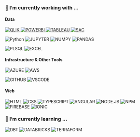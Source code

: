 ### 🔭 I’m currently working with ...

#### Data

<p>
<a href="https://www.qlik.com/">
  <img alt="QLIK" src="https://img.shields.io/badge/Qlik%20Sense-009845?style=for-the-badge&logo=Qgis&logoColor=white" />
</a>
<a href="https://powerbi.microsoft.com/">
<img alt="POWERBI" src="https://img.shields.io/badge/PowerBI-F2C811?style=for-the-badge&logo=Power%20BI&logoColor=black" />
</a>
<a href="https://www.tableau.com/">
<img alt="TABLEAU" src="https://img.shields.io/badge/Tableau-E97627?style=for-the-badge&logo=Tableau&logoColor=white" />
</a>
<a href="https://www.sap.com/products/technology-platform/cloud-analytics.html">
<img alt="SAC" src="https://img.shields.io/badge/SAC-0FAAFF?style=for-the-badge&logo=sap&logoColor=white" />
</a>
</p>

<p>
<img alt="Python" src="https://img.shields.io/badge/Python-3776AB?style=for-the-badge&logo=python&logoColor=white"/>
<img alt="JUPYTER" src="https://img.shields.io/badge/Jupyter-F37626.svg?&style=for-the-badge&logo=Jupyter&logoColor=white" />
<img alt="NUMPY" src="https://img.shields.io/badge/Numpy-777BB4?style=for-the-badge&logo=numpy&logoColor=white" />
<img alt="PANDAS" src="https://img.shields.io/badge/Pandas-2C2D72?style=for-the-badge&logo=pandas&logoColor=white" />
</p>
<p>
<img alt="PLSQL" src="https://img.shields.io/badge/PLSQL-F80000?style=for-the-badge&logo=oracle&logoColor=black" />
<img alt="EXCEL" src="https://img.shields.io/badge/Microsoft_Excel-217346?style=for-the-badge&logo=microsoft-excel&logoColor=white"/>
</p>

#### Infrastructure & Other Tools
<p>
<img alt="AZURE" src="https://img.shields.io/badge/Microsoft_Azure-0089D6?style=for-the-badge&logo=microsoft-azure&logoColor=white"/>
<img alt="AWS" src="https://img.shields.io/badge/Amazon_AWS-232F3E?style=for-the-badge&logo=amazon-aws&logoColor=white" />
</p>
<p>
<img alt="GITHUB" src="https://img.shields.io/badge/GitHub-100000?style=for-the-badge&logo=github&logoColor=white" />
<img alt="VSCODE" src="https://img.shields.io/badge/VSCode-0078D4?style=for-the-badge&logo=visual%20studio%20code&logoColor=white" />
</p>

#### Web
<p>
<img alt="HTML" src="https://img.shields.io/badge/HTML-239120?style=for-the-badge&logo=html5&logoColor=white" /> 
<img alt="CSS" src="https://img.shields.io/badge/CSS-239120?&style=for-the-badge&logo=css3&logoColor=white" />
<img alt="TYPESCRIPT" src="https://img.shields.io/badge/TypeScript-007ACC?style=for-the-badge&logo=typescript&logoColor=white" />
<img alt="ANGULAR" src="https://img.shields.io/badge/Angular-DD0031?style=for-the-badge&logo=angular&logoColor=white" />
<img alt="NODE.JS" src="https://img.shields.io/badge/Node.js-43853D?style=for-the-badge&logo=node.js&logoColor=white" />
<img alt="NPM" src="https://img.shields.io/badge/npm-CB3837?style=for-the-badge&logo=npm&logoColor=white" />
<img alt="FIREBASE" src="https://img.shields.io/badge/firebase-ffca28?style=for-the-badge&logo=firebase&logoColor=black" />
<img alt="IONIC" src="https://img.shields.io/badge/Ionic-3880FF?style=for-the-badge&logo=ionic&logoColor=white" />
</p>


### 🌱 I’m currently learning ...
<p>
<img alt="DBT" src="https://img.shields.io/badge/dbt-FF694B?style=for-the-badge&logo=dbt&logoColor=white" />
<img alt="DATABRICKS" src="https://img.shields.io/badge/Databricks-FF3621?style=for-the-badge&logo=Databricks&logoColor=white" />
<img alt="TERRAFORM" src="https://img.shields.io/badge/terraform-%235835CC.svg?style=for-the-badge&logo=terraform&logoColor=white" />
</p>

